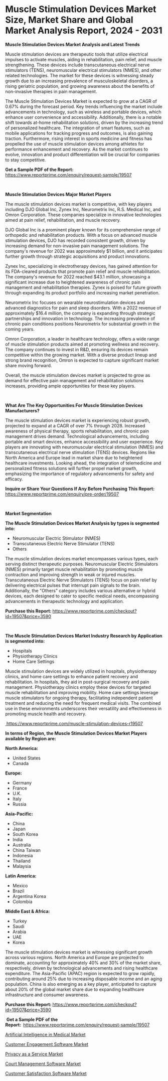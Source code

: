 <p><h1>Muscle Stimulation Devices Market Size, Market Share and Global Market Analysis Report, 2024 - 2031</h1></p><p><strong>Muscle Stimulation Devices Market Analysis and Latest Trends</strong></p>
<p><p>Muscle stimulation devices are therapeutic tools that utilize electrical impulses to activate muscles, aiding in rehabilitation, pain relief, and muscle strengthening. These devices include transcutaneous electrical nerve stimulators (TENS), neuromuscular electrical stimulators (NMES), and other related technologies. The market for these devices is witnessing steady growth due to an increasing prevalence of musculoskeletal disorders, a rising geriatric population, and growing awareness about the benefits of non-invasive therapies in pain management.</p><p>The Muscle Stimulation Devices Market is expected to grow at a CAGR of 0.67% during the forecast period. Key trends influencing the market include advancements in technology, such as wireless and portable devices, which enhance user convenience and accessibility. Additionally, there is a notable shift towards at-home rehabilitation solutions, driven by the increasing trend of personalized healthcare. The integration of smart features, such as mobile applications for tracking progress and outcomes, is also gaining traction. Furthermore, rising interest in sports medicine and fitness has propelled the use of muscle stimulation devices among athletes for performance enhancement and recovery. As the market continues to evolve, innovation and product differentiation will be crucial for companies to stay competitive.</p></p>
<p><strong>Get a Sample PDF of the Report:&nbsp;</strong> <a href="https://www.reportprime.com/enquiry/request-sample/19507?utm_campaign=103&utm_medium=2&utm_source=Github&utm_content=ia&utm_term=23112024&utm_id=muscle-stimulation-devices">https://www.reportprime.com/enquiry/request-sample/19507</a></p>
<p>&nbsp;</p>
<p><strong>Muscle Stimulation Devices Major Market Players</strong></p>
<p><p>The muscle stimulation devices market is competitive, with key players including DJO Global Inc, Zynex Inc, Neurometrix Inc, R.S. Medical Inc, and Omron Corporation. These companies specialize in innovative technologies aimed at pain relief, rehabilitation, and muscle recovery.</p><p>DJO Global Inc is a prominent player known for its comprehensive range of orthopedic and rehabilitation products. With a focus on advanced muscle stimulation devices, DJO has recorded consistent growth, driven by increasing demand for non-invasive pain management solutions. The company's revenue for 2022 was approximately $1 billion, and it anticipates further growth through strategic acquisitions and product innovations.</p><p>Zynex Inc, specializing in electrotherapy devices, has gained attention for its FDA-cleared products that promote pain relief and muscle rehabilitation. The company's revenue for 2022 reached $43.1 million, showcasing a significant increase due to heightened awareness of chronic pain management and rehabilitation therapies. Zynex is poised for future growth through expanding its product portfolio and increasing market penetration.</p><p>Neurometrix Inc focuses on wearable neurostimulation devices and advanced diagnostics for pain and sleep disorders. With a 2022 revenue of approximately $16.4 million, the company is expanding through strategic partnerships and innovation in technology. The increasing prevalence of chronic pain conditions positions Neurometrix for substantial growth in the coming years.</p><p>Omron Corporation, a leader in healthcare technology, offers a wide range of muscle stimulation products aimed at promoting wellness and recovery. The company continues to invest in R&D, ensuring its devices remain competitive within the growing market. With a diverse product lineup and strong brand recognition, Omron is expected to capture significant market share moving forward.</p><p>Overall, the muscle stimulation devices market is projected to grow as demand for effective pain management and rehabilitation solutions increases, providing ample opportunities for these key players.</p></p>
<p>&nbsp;</p>
<p><strong>What Are The Key Opportunities For Muscle Stimulation Devices Manufacturers?</strong></p>
<p><p>The muscle stimulation devices market is experiencing robust growth, projected to expand at a CAGR of over 7% through 2028. Increased awareness of physical therapy, sports rehabilitation, and chronic pain management drives demand. Technological advancements, including portable and smart devices, enhance accessibility and user experience. Key players are innovating with neuromuscular electrical stimulation (NMES) and transcutaneous electrical nerve stimulation (TENS) devices. Regions like North America and Europe lead in market share due to heightened healthcare investments. Looking ahead, the integration of telemedicine and personalized fitness solutions will further propel market growth, emphasizing the importance of regulatory advancements for safety and efficacy.</p></p>
<p><strong>Inquire or Share Your Questions If Any Before Purchasing This Report:</strong> <a href="https://www.reportprime.com/enquiry/pre-order/19507?utm_campaign=103&utm_medium=2&utm_source=Github&utm_content=ia&utm_term=23112024&utm_id=muscle-stimulation-devices">https://www.reportprime.com/enquiry/pre-order/19507</a></p>
<p>&nbsp;</p>
<p><strong>Market Segmentation</strong></p>
<p><strong>The Muscle Stimulation Devices Market Analysis by types is segmented into:</strong></p>
<p><ul><li>Neuromuscular Electric Stimulator (NMES)</li><li>Transcutaneous Electric Nerve Stimulator (TENS)</li><li>Others</li></ul></p>
<p><p>The muscle stimulation devices market encompasses various types, each serving distinct therapeutic purposes. Neuromuscular Electric Stimulators (NMES) primarily target muscle rehabilitation by promoting muscle contraction and improving strength in weak or injured muscles. Transcutaneous Electric Nerve Stimulators (TENS) focus on pain relief by delivering electrical pulses that interrupt pain signals to the brain. Additionally, the "Others" category includes various alternative or hybrid devices, each designed to cater to specific medical needs, encompassing advancements in therapeutic technology and application.</p></p>
<p><strong>Purchase this Report:&nbsp;</strong><a href="https://www.reportprime.com/checkout?id=19507&price=3590&utm_campaign=103&utm_medium=2&utm_source=Github&utm_content=ia&utm_term=23112024&utm_id=muscle-stimulation-devices">https://www.reportprime.com/checkout?id=19507&price=3590</a></p>
<p>&nbsp;</p>
<p><strong>The Muscle Stimulation Devices Market Industry Research by Application is segmented into:</strong></p>
<p><ul><li>Hospitals</li><li>Physiotherapy Clinics</li><li>Home Care Settings</li></ul></p>
<p><p>Muscle stimulation devices are widely utilized in hospitals, physiotherapy clinics, and home care settings to enhance patient recovery and rehabilitation. In hospitals, they aid in post-surgical recovery and pain management. Physiotherapy clinics employ these devices for targeted muscle rehabilitation and improving mobility. Home care settings leverage muscle stimulators for ongoing therapy, facilitating independent patient treatment and reducing the need for frequent medical visits. The combined use in these environments underscores their versatility and effectiveness in promoting muscle health and recovery.</p></p>
<p><a href="https://www.reportprime.com/muscle-stimulation-devices-r19507?utm_campaign=103&utm_medium=2&utm_source=Github&utm_content=ia&utm_term=23112024&utm_id=muscle-stimulation-devices">&nbsp;https://www.reportprime.com/muscle-stimulation-devices-r19507</a></p>
<p><strong>In terms of Region, the Muscle Stimulation Devices Market Players available by Region are:</strong></p>
<p>
    <p> <strong> North America: </strong>
        <ul>
            <li>United States</li>
            <li>Canada</li>
        </ul>
        </p> 
    <p> <strong> Europe: </strong>
        <ul>
            <li>Germany</li>
            <li>France</li>
            <li>U.K.</li>
            <li>Italy</li>
            <li>Russia</li>
        </ul>
        </p> 
    <p> <strong> Asia-Pacific: </strong>
        <ul>
            <li>China</li>
            <li>Japan</li>
            <li>South Korea</li>
            <li>India</li>
            <li>Australia</li>
            <li>China Taiwan</li>
            <li>Indonesia</li>
            <li>Thailand</li>
            <li>Malaysia</li>
        </ul>
        </p> 
    <p> <strong> Latin America: </strong>
        <ul>
            <li>Mexico</li>
            <li>Brazil</li>
            <li>Argentina Korea</li>
            <li>Colombia</li>
        </ul>
        </p> 
    <p> <strong> Middle East & Africa: </strong>
        <ul>
            <li>Turkey</li>
            <li>Saudi</li>
            <li>Arabia</li>
            <li>UAE</li>
            <li>Korea</li>
        </ul>
    </p>
    </p>
<p><p>The muscle stimulation devices market is witnessing significant growth across various regions. North America and Europe are projected to dominate, accounting for approximately 40% and 30% of the market share, respectively, driven by technological advancements and rising healthcare expenditure. The Asia-Pacific (APAC) region is expected to grow rapidly, contributing around 25% due to increasing disposable income and an aging population. China is also emerging as a key player, anticipated to capture about 20% of the global market share due to expanding healthcare infrastructure and consumer awareness.</p></p>
<p><strong>Purchase this Report: </strong><a href="https://www.reportprime.com/checkout?id=19507&price=3590&utm_campaign=103&utm_medium=2&utm_source=Github&utm_content=ia&utm_term=23112024&utm_id=muscle-stimulation-devices">https://www.reportprime.com/checkout?id=19507&price=3590</a></p>
<p>&nbsp;<strong>Get a Sample PDF of the Report:&nbsp;&nbsp;</strong><a href="https://www.reportprime.com/enquiry/request-sample/19507?utm_campaign=103&utm_medium=2&utm_source=Github&utm_content=ia&utm_term=23112024&utm_id=muscle-stimulation-devices">https://www.reportprime.com/enquiry/request-sample/19507</a></p>
<p><strong></strong></p>
<p><p><a href="https://issuu.com/reportprime-2/docs/artificial-intelligence-in-medical-_695630003b2bf9?utm_campaign=103&utm_medium=2&utm_source=Github&utm_content=ia&utm_term=23112024&utm_id=muscle-stimulation-devices">Artificial Intelligence in Medical Market</a></p><p><a href="https://www.linkedin.com/pulse/in-depth-customer-engagement-software-market-research-comprehensive-tm08c?utm_campaign=103&utm_medium=2&utm_source=Github&utm_content=ia&utm_term=23112024&utm_id=muscle-stimulation-devices">Customer Engagement Software Market</a></p><p><a href="https://issuu.com/reportprime-2/docs/privacy-as-a-service-market-size-20_13ba01d01dac1d?utm_campaign=103&utm_medium=2&utm_source=Github&utm_content=ia&utm_term=23112024&utm_id=muscle-stimulation-devices">Privacy as a Service Market</a></p><p><a href="https://www.linkedin.com/pulse/court-management-software-industry-sector-market-dynamics-d2qzc?utm_campaign=103&utm_medium=2&utm_source=Github&utm_content=ia&utm_term=23112024&utm_id=muscle-stimulation-devices">Court Management Software Market</a></p><p><a href="https://www.linkedin.com/pulse/immense-growth-customer-satisfaction-software-market-projected-khuoc?utm_campaign=103&utm_medium=2&utm_source=Github&utm_content=ia&utm_term=23112024&utm_id=muscle-stimulation-devices">Customer Satisfaction Software Market</a></p></p>